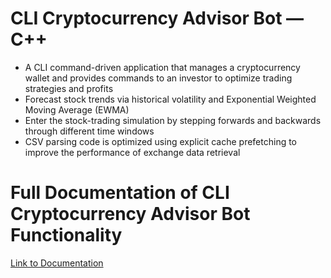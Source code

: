 # CLI Cryptocurrency Advisor Bot — C++
* A CLI command-driven application that manages a cryptocurrency wallet and provides commands to an investor to optimize trading strategies and profits
* Forecast stock trends via historical volatility and Exponential Weighted Moving Average (EWMA)
* Enter the stock-trading simulation by stepping forwards and backwards through different time windows
* CSV parsing code is optimized  using explicit cache prefetching to improve the performance of exchange data retrieval

# Full Documentation of CLI Cryptocurrency Advisor Bot Functionality
[Link to Documentation](https://docs.google.com/document/d/1hDOphiB17ZEDzMjWaGnLHkbaSQwi0DFkl17FQAW7D_8/)
